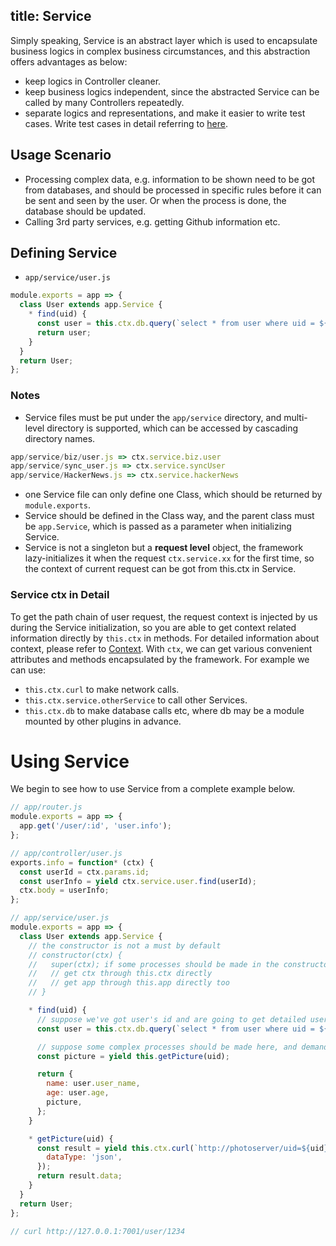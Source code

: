 title: Service
---

Simply speaking, Service is an abstract layer which is used to encapsulate business logics in complex business circumstances, and this abstraction offers advantages as below:

- keep logics in Controller cleaner.
- keep business logics independent, since the abstracted Service can be called by many Controllers repeatedly.
- separate logics and representations, and make it easier to write test cases. Write test cases in detail referring to [here](../core/unittest.md).

## Usage Scenario

- Processing complex data, e.g. information to be shown need to be got from databases, and should be processed in specific rules before it can be sent and seen by the user. Or when the process is done, the database should be updated.
- Calling 3rd party services, e.g. getting Github information etc.

## Defining Service

- `app/service/user.js`

```js
module.exports = app => {
  class User extends app.Service {
    * find(uid) {
      const user = this.ctx.db.query(`select * from user where uid = ${uid}`);
      return user;
    }
  }
  return User;
};
```

### Notes

- Service files must be put under the `app/service` directory, and multi-level directory is supported, which can be accessed by cascading directory names.

```js
app/service/biz/user.js => ctx.service.biz.user
app/service/sync_user.js => ctx.service.syncUser
app/service/HackerNews.js => ctx.service.hackerNews
```

- one Service file can only define one Class, which should be returned by `module.exports`.
- Service should be defined in the Class way, and the parent class must be `app.Service`, which is passed as a parameter when initializing Service.
- Service is not a singleton but a **request level** object, the framework lazy-initializes it when the request `ctx.service.xx` for the first time, so the context of current request can be got from this.ctx in Service.

### Service ctx in Detail

To get the path chain of user request, the request context is injected by us during the Service initialization, so you are able to get context related information directly by `this.ctx` in methods. For detailed information about context, please refer to [Context](./extend.md#context).
With `ctx`, we can get various convenient attributes and methods encapsulated by the framework. For example we can use:

- `this.ctx.curl` to make network calls.
- `this.ctx.service.otherService` to call other Services.
- `this.ctx.db` to make database calls etc, where db may be a module mounted by other plugins in advance.

# Using Service

We begin to see how to use Service from a complete example below.

```js
// app/router.js
module.exports = app => {
  app.get('/user/:id', 'user.info');
};

// app/controller/user.js
exports.info = function* (ctx) {
  const userId = ctx.params.id;
  const userInfo = yield ctx.service.user.find(userId);
  ctx.body = userInfo;
};

// app/service/user.js
module.exports = app => {
  class User extends app.Service {
    // the constructor is not a must by default
    // constructor(ctx) {
    //   super(ctx); if some processes should be made in the constructor, this statement is a must in order to use `this.ctx` later
    //   // get ctx through this.ctx directly
    //   // get app through this.app directly too
    // }

    * find(uid) {
      // suppose we've got user's id and are going to get detailed user information from databases
      const user = this.ctx.db.query(`select * from user where uid = ${uid}`);

      // suppose some complex processes should be made here, and demanded informations are returned then. 
      const picture = yield this.getPicture(uid);

      return {
        name: user.user_name,
        age: user.age,
        picture,
      };
    }

    * getPicture(uid) {
      const result = yield this.ctx.curl(`http://photoserver/uid=${uid}`, {
        dataType: 'json',
      });
      return result.data;
    }
  }
  return User;
};

// curl http://127.0.0.1:7001/user/1234
```
